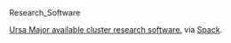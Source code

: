 Research_Software



[Ursa Major available cluster research software.](https://spack.readthedocs.io/en/latest/package_list.html#package-list) via [Spack](https://spack.io/).